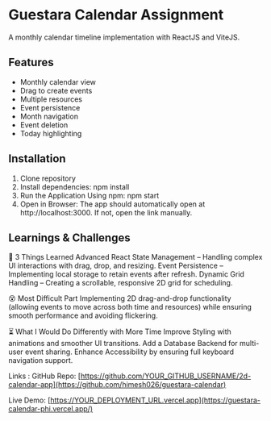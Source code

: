 # Guestara Calendar Assignment

A monthly calendar timeline implementation with ReactJS and ViteJS.

## Features
- Monthly calendar view
- Drag to create events
- Multiple resources
- Event persistence
- Month navigation
- Event deletion
- Today highlighting

## Installation 
1. Clone repository
2. Install dependencies: npm install
3. Run the Application Using npm: npm start
4. Open in Browser: The app should automatically open at http://localhost:3000. If not, open the link manually.


##  Learnings & Challenges

🧠 3 Things Learned
Advanced React State Management – Handling complex UI interactions with drag, drop, and resizing.
Event Persistence – Implementing local storage to retain events after refresh.
Dynamic Grid Handling – Creating a scrollable, responsive 2D grid for scheduling.

😵 Most Difficult Part
Implementing 2D drag-and-drop functionality (allowing events to move across both time and resources) while ensuring smooth performance and avoiding flickering.

⏳ What I Would Do Differently with More Time
Improve Styling with animations and smoother UI transitions.
Add a Database Backend for multi-user event sharing.
Enhance Accessibility by ensuring full keyboard navigation support.

Links : 
GitHub Repo: [https://github.com/YOUR_GITHUB_USERNAME/2d-calendar-app](https://github.com/himesh026/guestara-calendar)

Live Demo: [https://YOUR_DEPLOYMENT_URL.vercel.app](https://guestara-calendar-phi.vercel.app/)


